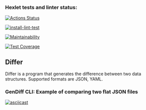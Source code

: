 ### Hexlet tests and linter status:
[![Actions Status](https://github.com/stardustvoid/php-project-48/actions/workflows/hexlet-check.yml/badge.svg)](https://github.com/stardustvoid/php-project-48/actions)

[![install-lint-test](https://github.com/stardustvoid/php-project-48/actions/workflows/workflow.yml/badge.svg)](https://github.com/stardustvoid/php-project-48/actions/workflows/workflow.yml)

[![Maintainability](https://api.codeclimate.com/v1/badges/45822eff26bef7d3d892/maintainability)](https://codeclimate.com/github/stardustvoid/php-project-48/maintainability)

[![Test Coverage](https://api.codeclimate.com/v1/badges/45822eff26bef7d3d892/test_coverage)](https://codeclimate.com/github/stardustvoid/php-project-48/test_coverage)

## Differ

Differ is a program that generates the difference between two data structures. Supported formats are JSON, YAML.

### GenDiff CLI: Example of comparing two flat JSON files
[![asciicast](https://asciinema.org/a/704316.svg)](https://asciinema.org/a/704316)